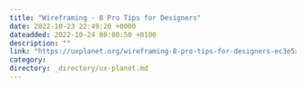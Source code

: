 ```yaml
---
title: "Wireframing - 8 Pro Tips for Designers"
date: 2022-10-23 22:49:20 +0000
dateadded: 2022-10-24 00:00:50 +0100
description: ""
link: "https://uxplanet.org/wireframing-8-pro-tips-for-designers-ec3e5a968f6b?source=rss----819cc2aaeee0---4"
category:
directory: _directory/ux-planet.md
---
```

